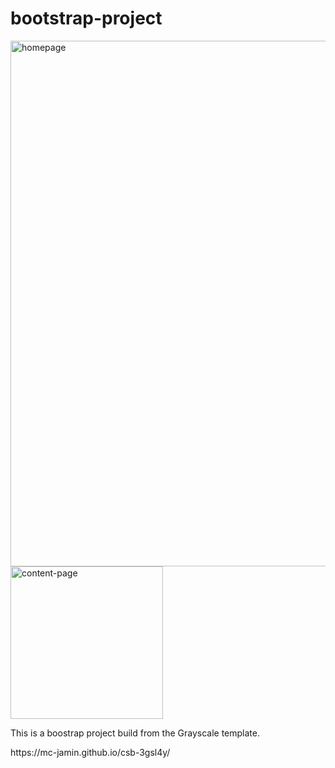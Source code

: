 # bootstrap-project
<div display="flex">
<div>
  <img width="841" alt="homepage" lazy-loading="true" src="https://github.com/mc-jamin/bootstrap-project/assets/13468589/5a7a0aad-8ee0-4e4c-af12-c0f904de02be">
</div>
<div>
  <img width="244" alt="content-page" lazy-loading="true" src="https://github.com/mc-jamin/bootstrap-project/assets/13468589/8b8943c4-2223-4b74-b8b9-99a29a34ca65">
  <div>
    <p>
      This is a boostrap project build from the Grayscale template.
    </p>
    <p>
      https://mc-jamin.github.io/csb-3gsl4y/
    </p>
  </div>
  
  
</div> 
  </div>
</div>





